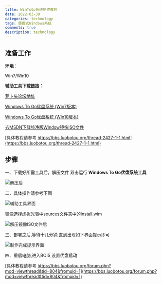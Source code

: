 ```yaml
---
title: WinToGo系统制作教程
date: 2022-03-30
categories: technology
tags: 便携式Windows系统
comments: true
description: technology
---
```


## 准备工作

**环境**：

Win7/Win10

**辅助工具下载链接：**

[萝卜头论坛地址](https://bbs.luobotou.org/thread-761-1-1.html)

[Windows To Go优盘系统 (Win7版本)](https://dl.luobotou.org/wtga5430.zip)

[Windows To Go优盘系统 (Win10版本)](https://dl.luobotou.org/wtga5600_1.zip)

[去MSDN下载纯净版Window镜像ISO文件](https://msdn.itellyou.cn/)

[具体教程请参考 https://bbs.luobotou.org/thread-2427-1-1.html](https://bbs.luobotou.org/thread-2427-1-1.html)

## 步骤

一、下载好所需工具后，解压文件 双击运行 **Windows To Go优盘系统工具**

![解压后](https://cdn.jsdelivr.net/gh/burning1995/imagesCloud/images/1.png)

二、具体操作请参考下图

![辅助工具界面](https://cdn.jsdelivr.net/gh/burning1995/imagesCloud/images/2.png)

镜像选择虚拟光驱中sources文件夹中的install.wim

![解压镜像ISO文件后](https://cdn.jsdelivr.net/gh/burning1995/imagesCloud/images/4.png)

三、部署之后,等待十几分钟,直到出现如下界面提示即可

![制作完成提示界面](https://cdn.jsdelivr.net/gh/burning1995/imagesCloud/images/3.png)

四、重启电脑,进入BOIS,设置优盘启动

[具体教程请参考 https://bbs.luobotou.org/forum.php?mod=viewthread&tid=804&fromuid=1](https://bbs.luobotou.org/forum.php?mod=viewthread&tid=804&fromuid=1)